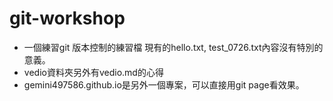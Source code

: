 # git-workshop
- 一個練習git 版本控制的練習檔
現有的hello.txt, test_0726.txt內容沒有特別的意義。
- vedio資料夾另外有vedio.md的心得
- gemini497586.github.io是另外一個專案，可以直接用git page看效果。
